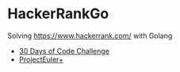 # HackerRankGo
Solving https://www.hackerrank.com/ with Golang
- [30 Days of Code Challenge](https://www.hackerrank.com/domains/tutorials/30-days-of-code)
- [ProjectEuler+](https://www.hackerrank.com/contests/projecteuler/challenges)
